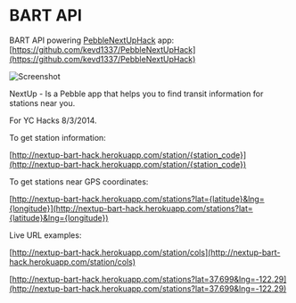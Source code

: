 # BART API

BART API powering [PebbleNextUpHack](http://www.showhacks.com/p/eJUihHUUMx) app:
[https://github.com/kevd1337/PebbleNextUpHack](https://github.com/kevd1337/PebbleNextUpHack)

![Screenshot](http://showhackstest.s3.amazonaws.com/detail_1407092908952.jpg)

NextUp - Is a Pebble app that helps you to find transit information for stations near you.

For YC Hacks 8/3/2014.

To get station information:

[http://nextup-bart-hack.herokuapp.com/station/{station_code}](http://nextup-bart-hack.herokuapp.com/station/{station_code})

To get stations near GPS coordinates:

[http://nextup-bart-hack.herokuapp.com/stations?lat={latitude}&lng={longitude}](http://nextup-bart-hack.herokuapp.com/stations?lat={latitude}&lng={longitude})

Live URL examples:

[http://nextup-bart-hack.herokuapp.com/station/cols](http://nextup-bart-hack.herokuapp.com/station/cols)

[http://nextup-bart-hack.herokuapp.com/stations?lat=37.699&lng=-122.29](http://nextup-bart-hack.herokuapp.com/stations?lat=37.699&lng=-122.29)
